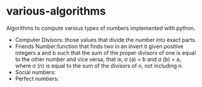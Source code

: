 # various-algorithms
Algorithms to compute various types of numbers implemented with python.

- Computer Divisors: those values that divide the number into exact parts.
- Friends Number:function that finds two in an invert it given positive integers a and b such that the sum of the proper divisors of one is equal to the other number and vice versa, that is, σ (a) = b and σ (b) = a, where σ (n) is equal to the sum of the divisors of n, not including n.
- Social numbers:
- Perfect numbers:
